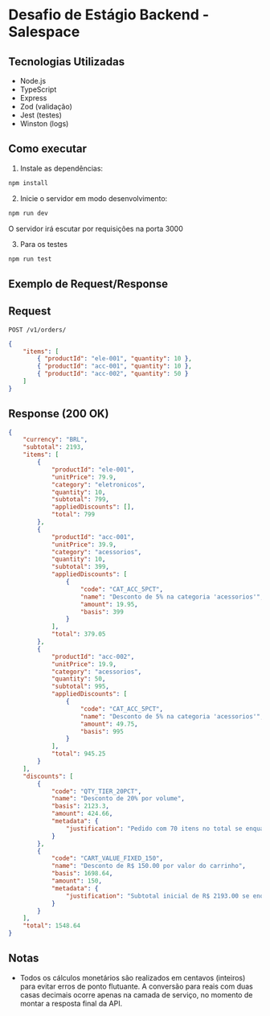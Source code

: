 # Desafio de Estágio Backend - Salespace

## Tecnologias Utilizadas

- Node.js
- TypeScript
- Express
- Zod (validação)
- Jest (testes)
- Winston (logs)

## Como executar

1. Instale as dependências:

```bash
npm install
```

2. Inicie o servidor em modo desenvolvimento:

```bash
npm run dev
```

O servidor irá escutar por requisições na porta 3000

3. Para os testes

```bash
npm run test
```

## Exemplo de Request/Response

## Request

`POST /v1/orders/`

```json
{
    "items": [
        { "productId": "ele-001", "quantity": 10 },
        { "productId": "acc-001", "quantity": 10 },
        { "productId": "acc-002", "quantity": 50 }
    ]
}
```

## Response (200 OK)

```json
{
    "currency": "BRL",
    "subtotal": 2193,
    "items": [
        {
            "productId": "ele-001",
            "unitPrice": 79.9,
            "category": "eletronicos",
            "quantity": 10,
            "subtotal": 799,
            "appliedDiscounts": [],
            "total": 799
        },
        {
            "productId": "acc-001",
            "unitPrice": 39.9,
            "category": "acessorios",
            "quantity": 10,
            "subtotal": 399,
            "appliedDiscounts": [
                {
                    "code": "CAT_ACC_5PCT",
                    "name": "Desconto de 5% na categoria 'acessorios'",
                    "amount": 19.95,
                    "basis": 399
                }
            ],
            "total": 379.05
        },
        {
            "productId": "acc-002",
            "unitPrice": 19.9,
            "category": "acessorios",
            "quantity": 50,
            "subtotal": 995,
            "appliedDiscounts": [
                {
                    "code": "CAT_ACC_5PCT",
                    "name": "Desconto de 5% na categoria 'acessorios'",
                    "amount": 49.75,
                    "basis": 995
                }
            ],
            "total": 945.25
        }
    ],
    "discounts": [
        {
            "code": "QTY_TIER_20PCT",
            "name": "Desconto de 20% por volume",
            "basis": 2123.3,
            "amount": 424.66,
            "metadata": {
                "justification": "Pedido com 70 itens no total se enquadra na faixa de 20% (>= 50 itens)."
            }
        },
        {
            "code": "CART_VALUE_FIXED_150",
            "name": "Desconto de R$ 150.00 por valor do carrinho",
            "basis": 1698.64,
            "amount": 150,
            "metadata": {
                "justification": "Subtotal inicial de R$ 2193.00 se enquadra na faixa de R$ 150.00 de desconto (>= R$ 2000.00)."
            }
        }
    ],
    "total": 1548.64
}
```

## Notas

- Todos os cálculos monetários são realizados em centavos (inteiros) para evitar erros de ponto flutuante.
A conversão para reais com duas casas decimais ocorre apenas na camada de serviço, no momento de montar a resposta final da API.